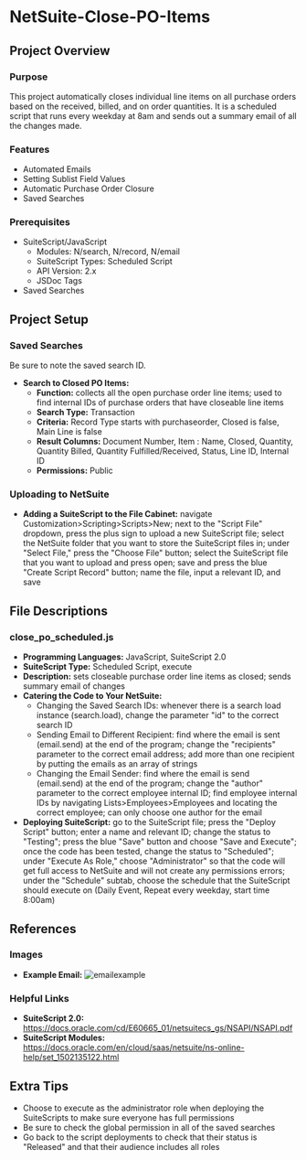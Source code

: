 # NetSuite-Close-PO-Items
## Project Overview
### Purpose
This project automatically closes individual line items on all purchase orders based on the received, billed, and on order quantities. It is a scheduled script that runs every weekday at 8am and sends out a summary email of all the changes made.
### Features
- Automated Emails
- Setting Sublist Field Values
- Automatic Purchase Order Closure
- Saved Searches
### Prerequisites
- SuiteScript/JavaScript
  - Modules: N/search, N/record, N/email
  - SuiteScript Types: Scheduled Script
  - API Version: 2.x
  - JSDoc Tags
- Saved Searches
## Project Setup
### Saved Searches
Be sure to note the saved search ID.
- **Search to Closed PO Items:**
    - **Function:** collects all the open purchase order line items; used to find internal IDs of purchase orders that have closeable line items
    - **Search Type:** Transaction
    - **Criteria:** Record Type starts with purchaseorder, Closed is false, Main Line is false
    - **Result Columns:** Document Number, Item : Name, Closed, Quantity, Quantity Billed, Quantity Fulfilled/Received, Status, Line ID, Internal ID
    - **Permissions:** Public
### Uploading to NetSuite
- **Adding a SuiteScript to the File Cabinet:** navigate Customization>Scripting>Scripts>New; next to the "Script File" dropdown, press the plus sign to upload a new SuiteScript file; select the NetSuite folder that you want to store the SuiteScript files in; under "Select File," press the "Choose File" button; select the SuiteScript file that you want to upload and press open; save and press the blue "Create Script Record" button; name the file, input a relevant ID, and save
## File Descriptions
### close_po_scheduled.js
- **Programming Languages:** JavaScript, SuiteScript 2.0
- **SuiteScript Type:** Scheduled Script, execute
- **Description:** sets closeable purchase order line items as closed; sends summary email of changes
- **Catering the Code to Your NetSuite:**
    - Changing the Saved Search IDs: whenever there is a search load instance (search.load), change the parameter "id" to the correct search ID
    - Sending Email to Different Recipient: find where the email is sent (email.send) at the end of the program; change the "recipients" parameter to the correct email address; add more than one recipient by putting the emails as an array of strings
    - Changing the Email Sender: find where the email is send (email.send) at the end of the program; change the "author" parameter to the correct employee internal ID; find employee internal IDs by navigating Lists>Employees>Employees and locating the correct employee; can only choose one author for the email
- **Deploying SuiteScript:** go to the SuiteScript file; press the "Deploy Script" button; enter a name and relevant ID; change the status to "Testing"; press the blue "Save" button and choose "Save and Execute"; once the code has been tested, change the status to "Scheduled"; under "Execute As Role," choose "Administrator" so that the code will get full access to NetSuite and will not create any permissions errors; under the "Schedule" subtab, choose the schedule that the SuiteScript should execute on (Daily Event, Repeat every weekday, start time 8:00am)
## References
### Images
- **Example Email:** ![emailexample](https://user-images.githubusercontent.com/94419306/182183465-b6b86bf2-ee70-4cbd-b254-c39a4db73824.png)
### Helpful Links
- **SuiteScript 2.0:** https://docs.oracle.com/cd/E60665_01/netsuitecs_gs/NSAPI/NSAPI.pdf
- **SuiteScript Modules:** https://docs.oracle.com/en/cloud/saas/netsuite/ns-online-help/set_1502135122.html
## Extra Tips
- Choose to execute as the administrator role when deploying the SuiteScripts to make sure everyone has full permissions
- Be sure to check the global permission in all of the saved searches
- Go back to the script deployments to check that their status is "Released" and that their audience includes all roles
